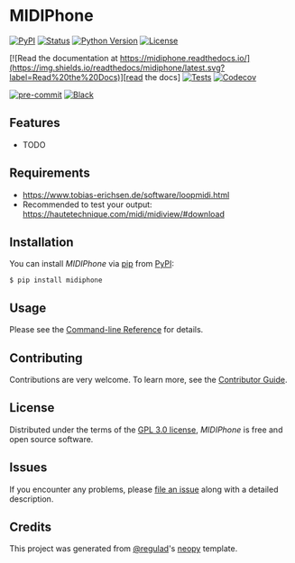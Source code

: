 # MIDIPhone

[![PyPI](https://img.shields.io/pypi/v/midiphone.svg)][pypi status]
[![Status](https://img.shields.io/pypi/status/midiphone.svg)][pypi status]
[![Python Version](https://img.shields.io/pypi/pyversions/midiphone)][pypi status]
[![License](https://img.shields.io/pypi/l/midiphone)][license]

[![Read the documentation at https://midiphone.readthedocs.io/](https://img.shields.io/readthedocs/midiphone/latest.svg?label=Read%20the%20Docs)][read the docs]
[![Tests](https://github.com/regulad/midiphone/workflows/Tests/badge.svg)][tests]
[![Codecov](https://codecov.io/gh/regulad/midiphone/branch/main/graph/badge.svg)][codecov]

[![pre-commit](https://img.shields.io/badge/pre--commit-enabled-brightgreen?logo=pre-commit&logoColor=white)][pre-commit]
[![Black](https://img.shields.io/badge/code%20style-black-000000.svg)][black]

[pypi status]: https://pypi.org/project/midiphone/
[read the docs]: https://midiphone.readthedocs.io/
[tests]: https://github.com/regulad/midiphone/actions?workflow=Tests
[codecov]: https://app.codecov.io/gh/regulad/midiphone
[pre-commit]: https://github.com/pre-commit/pre-commit
[black]: https://github.com/psf/black

## Features

- TODO

## Requirements

- https://www.tobias-erichsen.de/software/loopmidi.html
- Recommended to test your output: https://hautetechnique.com/midi/midiview/#download

## Installation

You can install _MIDIPhone_ via [pip] from [PyPI]:

```console
$ pip install midiphone
```

## Usage

Please see the [Command-line Reference] for details.

## Contributing

Contributions are very welcome.
To learn more, see the [Contributor Guide].

## License

Distributed under the terms of the [GPL 3.0 license][license],
_MIDIPhone_ is free and open source software.

## Issues

If you encounter any problems,
please [file an issue] along with a detailed description.

## Credits

This project was generated from [@regulad]'s [neopy] template.

[@regulad]: https://github.com/regulad
[pypi]: https://pypi.org/
[neopy]: https://github.com/regulad/cookiecutter-neopy
[file an issue]: https://github.com/regulad/midiphone/issues
[pip]: https://pip.pypa.io/

<!-- github-only -->

[license]: https://github.com/regulad/midiphone/blob/main/LICENSE
[contributor guide]: https://github.com/regulad/midiphone/blob/main/CONTRIBUTING.md
[command-line reference]: https://midiphone.readthedocs.io/en/latest/usage.html
